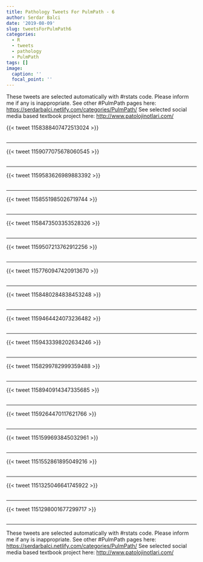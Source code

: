 ```yaml
---
title: Pathology Tweets For PulmPath - 6
author: Serdar Balci
date: '2019-08-09'
slug: tweetsForPulmPath6
categories:
  - R
  - tweets
  - pathology
  - PulmPath
tags: []
image:
  caption: ''
  focal_point: ''
---
```



These tweets are selected automatically with #rstats code. Please inform me if any is inappropriate.
See other #PulmPath pages here: https://serdarbalci.netlify.com/categories/PulmPath/ 
See selected social media based textbook project here: http://www.patolojinotlari.com/

{{< tweet 1158388407472513024 >}}
<br>
<br>
<hr>
{{< tweet 1159077075678060545 >}}
<br>
<br>
<hr>
{{< tweet 1159583626989883392 >}}
<br>
<br>
<hr>
{{< tweet 1158551985026719744 >}}
<br>
<br>
<hr>
{{< tweet 1158473503353528326 >}}
<br>
<br>
<hr>
{{< tweet 1159507213762912256 >}}
<br>
<br>
<hr>
{{< tweet 1157760947420913670 >}}
<br>
<br>
<hr>
{{< tweet 1158480284838453248 >}}
<br>
<br>
<hr>
{{< tweet 1159464424073236482 >}}
<br>
<br>
<hr>
{{< tweet 1159433398202634246 >}}
<br>
<br>
<hr>
{{< tweet 1158299782999359488 >}}
<br>
<br>
<hr>
{{< tweet 1158940914347335685 >}}
<br>
<br>
<hr>
{{< tweet 1159264470117621766 >}}
<br>
<br>
<hr>
{{< tweet 1151599693845032961 >}}
<br>
<br>
<hr>
{{< tweet 1151552861895049216 >}}
<br>
<br>
<hr>
{{< tweet 1151325046641745922 >}}
<br>
<br>
<hr>
{{< tweet 1151298001677299717 >}}
<br>
<br>
<hr>


These tweets are selected automatically with #rstats code. Please inform me if any is inappropriate.
See other #PulmPath pages here: https://serdarbalci.netlify.com/categories/PulmPath/ 
See selected social media based textbook project here: http://www.patolojinotlari.com/
